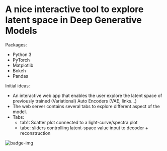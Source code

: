 # A nice interactive tool to explore latent space in Deep Generative Models

Packages:

  * Python 3
  * PyTorch
  * Matplotlib
  * Bokeh
  * Pandas

Initial ideas:

  * An interactive web app that enables the user explore the latent space of
  previously trained (Variational) Auto Encoders (VAE, links...)
  * The web server contains several tabs to explore different aspect of the model.
  * Tabs:
    * tab1: Scatter plot connected to a light-curve/spectra plot
    * tabe: sliders controlling latent-space value input to decoder + reconstruction


![badge-img](https://img.shields.io/badge/Made%20at-%23AstroHackWeek-8063d5.svg?style=flat)
